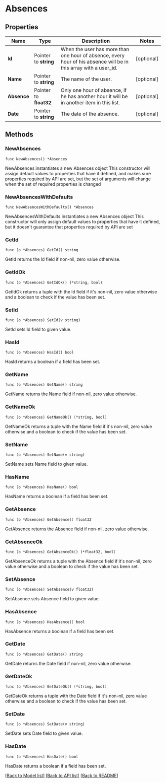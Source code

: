 # Absences

## Properties

Name | Type | Description | Notes
------------ | ------------- | ------------- | -------------
**Id** | Pointer to **string** | When the user has more than one hour of absence, every hour of his absence will be in this array with a user_id. | [optional] 
**Name** | Pointer to **string** | The name of the user. | [optional] 
**Absence** | Pointer to **float32** | Only one hour of absence, if he has another hour it will be in another item in this list. | [optional] 
**Date** | Pointer to **string** | The date of the absence. | [optional] 

## Methods

### NewAbsences

`func NewAbsences() *Absences`

NewAbsences instantiates a new Absences object
This constructor will assign default values to properties that have it defined,
and makes sure properties required by API are set, but the set of arguments
will change when the set of required properties is changed

### NewAbsencesWithDefaults

`func NewAbsencesWithDefaults() *Absences`

NewAbsencesWithDefaults instantiates a new Absences object
This constructor will only assign default values to properties that have it defined,
but it doesn't guarantee that properties required by API are set

### GetId

`func (o *Absences) GetId() string`

GetId returns the Id field if non-nil, zero value otherwise.

### GetIdOk

`func (o *Absences) GetIdOk() (*string, bool)`

GetIdOk returns a tuple with the Id field if it's non-nil, zero value otherwise
and a boolean to check if the value has been set.

### SetId

`func (o *Absences) SetId(v string)`

SetId sets Id field to given value.

### HasId

`func (o *Absences) HasId() bool`

HasId returns a boolean if a field has been set.

### GetName

`func (o *Absences) GetName() string`

GetName returns the Name field if non-nil, zero value otherwise.

### GetNameOk

`func (o *Absences) GetNameOk() (*string, bool)`

GetNameOk returns a tuple with the Name field if it's non-nil, zero value otherwise
and a boolean to check if the value has been set.

### SetName

`func (o *Absences) SetName(v string)`

SetName sets Name field to given value.

### HasName

`func (o *Absences) HasName() bool`

HasName returns a boolean if a field has been set.

### GetAbsence

`func (o *Absences) GetAbsence() float32`

GetAbsence returns the Absence field if non-nil, zero value otherwise.

### GetAbsenceOk

`func (o *Absences) GetAbsenceOk() (*float32, bool)`

GetAbsenceOk returns a tuple with the Absence field if it's non-nil, zero value otherwise
and a boolean to check if the value has been set.

### SetAbsence

`func (o *Absences) SetAbsence(v float32)`

SetAbsence sets Absence field to given value.

### HasAbsence

`func (o *Absences) HasAbsence() bool`

HasAbsence returns a boolean if a field has been set.

### GetDate

`func (o *Absences) GetDate() string`

GetDate returns the Date field if non-nil, zero value otherwise.

### GetDateOk

`func (o *Absences) GetDateOk() (*string, bool)`

GetDateOk returns a tuple with the Date field if it's non-nil, zero value otherwise
and a boolean to check if the value has been set.

### SetDate

`func (o *Absences) SetDate(v string)`

SetDate sets Date field to given value.

### HasDate

`func (o *Absences) HasDate() bool`

HasDate returns a boolean if a field has been set.


[[Back to Model list]](../README.md#documentation-for-models) [[Back to API list]](../README.md#documentation-for-api-endpoints) [[Back to README]](../README.md)


